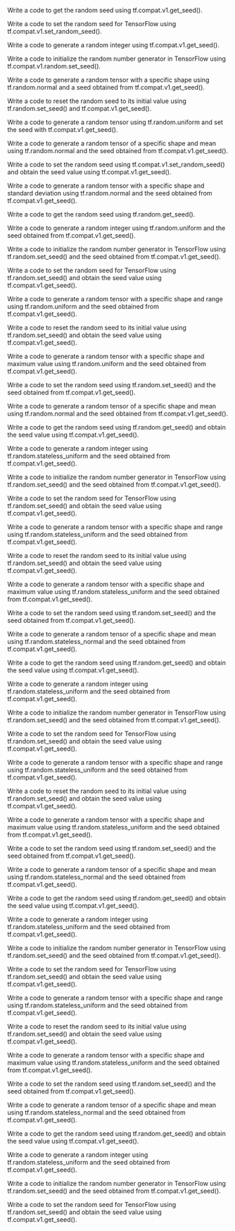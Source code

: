 Write a code to get the random seed using tf.compat.v1.get_seed().

Write a code to set the random seed for TensorFlow using tf.compat.v1.set_random_seed().

Write a code to generate a random integer using tf.compat.v1.get_seed().

Write a code to initialize the random number generator in TensorFlow using tf.compat.v1.random.set_seed().

Write a code to generate a random tensor with a specific shape using tf.random.normal and a seed obtained from tf.compat.v1.get_seed().

Write a code to reset the random seed to its initial value using tf.random.set_seed() and tf.compat.v1.get_seed().

Write a code to generate a random tensor using tf.random.uniform and set the seed with tf.compat.v1.get_seed().

Write a code to generate a random tensor of a specific shape and mean using tf.random.normal and the seed obtained from tf.compat.v1.get_seed().

Write a code to set the random seed using tf.compat.v1.set_random_seed() and obtain the seed value using tf.compat.v1.get_seed().

Write a code to generate a random tensor with a specific shape and standard deviation using tf.random.normal and the seed obtained from tf.compat.v1.get_seed().

Write a code to get the random seed using tf.random.get_seed().

Write a code to generate a random integer using tf.random.uniform and the seed obtained from tf.compat.v1.get_seed().

Write a code to initialize the random number generator in TensorFlow using tf.random.set_seed() and the seed obtained from tf.compat.v1.get_seed().

Write a code to set the random seed for TensorFlow using tf.random.set_seed() and obtain the seed value using tf.compat.v1.get_seed().

Write a code to generate a random tensor with a specific shape and range using tf.random.uniform and the seed obtained from tf.compat.v1.get_seed().

Write a code to reset the random seed to its initial value using tf.random.set_seed() and obtain the seed value using tf.compat.v1.get_seed().

Write a code to generate a random tensor with a specific shape and maximum value using tf.random.uniform and the seed obtained from tf.compat.v1.get_seed().

Write a code to set the random seed using tf.random.set_seed() and the seed obtained from tf.compat.v1.get_seed().

Write a code to generate a random tensor of a specific shape and mean using tf.random.normal and the seed obtained from tf.compat.v1.get_seed().

Write a code to get the random seed using tf.random.get_seed() and obtain the seed value using tf.compat.v1.get_seed().

Write a code to generate a random integer using tf.random.stateless_uniform and the seed obtained from tf.compat.v1.get_seed().

Write a code to initialize the random number generator in TensorFlow using tf.random.set_seed() and the seed obtained from tf.compat.v1.get_seed().

Write a code to set the random seed for TensorFlow using tf.random.set_seed() and obtain the seed value using tf.compat.v1.get_seed().

Write a code to generate a random tensor with a specific shape and range using tf.random.stateless_uniform and the seed obtained from tf.compat.v1.get_seed().

Write a code to reset the random seed to its initial value using tf.random.set_seed() and obtain the seed value using tf.compat.v1.get_seed().

Write a code to generate a random tensor with a specific shape and maximum value using tf.random.stateless_uniform and the seed obtained from tf.compat.v1.get_seed().

Write a code to set the random seed using tf.random.set_seed() and the seed obtained from tf.compat.v1.get_seed().

Write a code to generate a random tensor of a specific shape and mean using tf.random.stateless_normal and the seed obtained from tf.compat.v1.get_seed().

Write a code to get the random seed using tf.random.get_seed() and obtain the seed value using tf.compat.v1.get_seed().

Write a code to generate a random integer using tf.random.stateless_uniform and the seed obtained from tf.compat.v1.get_seed().

Write a code to initialize the random number generator in TensorFlow using tf.random.set_seed() and the seed obtained from tf.compat.v1.get_seed().

Write a code to set the random seed for TensorFlow using tf.random.set_seed() and obtain the seed value using tf.compat.v1.get_seed().

Write a code to generate a random tensor with a specific shape and range using tf.random.stateless_uniform and the seed obtained from tf.compat.v1.get_seed().

Write a code to reset the random seed to its initial value using tf.random.set_seed() and obtain the seed value using tf.compat.v1.get_seed().

Write a code to generate a random tensor with a specific shape and maximum value using tf.random.stateless_uniform and the seed obtained from tf.compat.v1.get_seed().

Write a code to set the random seed using tf.random.set_seed() and the seed obtained from tf.compat.v1.get_seed().

Write a code to generate a random tensor of a specific shape and mean using tf.random.stateless_normal and the seed obtained from tf.compat.v1.get_seed().

Write a code to get the random seed using tf.random.get_seed() and obtain the seed value using tf.compat.v1.get_seed().

Write a code to generate a random integer using tf.random.stateless_uniform and the seed obtained from tf.compat.v1.get_seed().

Write a code to initialize the random number generator in TensorFlow using tf.random.set_seed() and the seed obtained from tf.compat.v1.get_seed().

Write a code to set the random seed for TensorFlow using tf.random.set_seed() and obtain the seed value using tf.compat.v1.get_seed().

Write a code to generate a random tensor with a specific shape and range using tf.random.stateless_uniform and the seed obtained from tf.compat.v1.get_seed().

Write a code to reset the random seed to its initial value using tf.random.set_seed() and obtain the seed value using tf.compat.v1.get_seed().

Write a code to generate a random tensor with a specific shape and maximum value using tf.random.stateless_uniform and the seed obtained from tf.compat.v1.get_seed().

Write a code to set the random seed using tf.random.set_seed() and the seed obtained from tf.compat.v1.get_seed().

Write a code to generate a random tensor of a specific shape and mean using tf.random.stateless_normal and the seed obtained from tf.compat.v1.get_seed().

Write a code to get the random seed using tf.random.get_seed() and obtain the seed value using tf.compat.v1.get_seed().

Write a code to generate a random integer using tf.random.stateless_uniform and the seed obtained from tf.compat.v1.get_seed().

Write a code to initialize the random number generator in TensorFlow using tf.random.set_seed() and the seed obtained from tf.compat.v1.get_seed().

Write a code to set the random seed for TensorFlow using tf.random.set_seed() and obtain the seed value using tf.compat.v1.get_seed().

